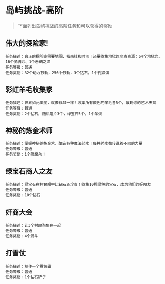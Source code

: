 # 岛屿挑战-高阶

> 下面列出岛屿挑战的高阶任务和可以获得的奖励


## 伟大的探险家!
```
任务描述：真正的探险家需要地图、指南针和时间！还要收集地狱的珍贵资源：64个地狱岩、16个灵魂沙、1个恶魂之泪
任务等级：普通
任务奖励：32个动力铁轨，256个铁轨，3个钻石，1个豹猫蛋
```
## 彩虹羊毛收集家
```
任务描述：世界如此美丽，就像彩虹一样！收集所有颜色的羊毛各5个，展现你的艺术天赋
任务等级：普通
任务奖励：2个钻石，随机唱片3个，绿宝石5个，1个羊蛋
```
## 神秘的炼金术师
```
任务描述：掌握神秘的炼金术，酿造各种魔法药水！每种药水都传说着不同的力量
任务等级：普通
任务奖励：1个附魔台！
```
## 绿宝石商人之友
```
任务描述：绿宝石在村民眼中比钻石还珍贵！收集10颗绿色的宝石，成为他们的好朋友
任务等级：普通
任务奖励：10个钻石
```
## 奸商大会
```
任务描述：让3个村民聚集在一起
任务等级：普通
任务奖励：4个漏斗
```
## 打雪仗
```
任务描述：制作一个雪傀儡
任务等级：普通
任务奖励：1个钻石铲子
```